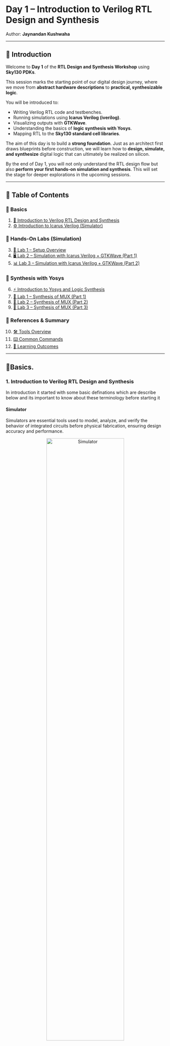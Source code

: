 # Day 1 – Introduction to Verilog RTL Design and Synthesis  

Author: **Jaynandan Kushwaha**  

---

## 📌 Introduction  

Welcome to **Day 1** of the **RTL Design and Synthesis Workshop** using **Sky130 PDKs**.  

This session marks the starting point of our digital design journey, where we move from **abstract hardware descriptions** to **practical, synthesizable logic**.  

You will be introduced to:  
- Writing Verilog RTL code and testbenches.  
- Running simulations using **Icarus Verilog (iverilog)**.  
- Visualizing outputs with **GTKWave**.  
- Understanding the basics of **logic synthesis with Yosys**.  
- Mapping RTL to the **Sky130 standard cell libraries**.  

The aim of this day is to build a **strong foundation**. Just as an architect first draws blueprints before construction, we will learn how to **design, simulate, and synthesize** digital logic that can ultimately be realized on silicon.  

By the end of Day 1, you will not only understand the RTL design flow but also **perform your first hands-on simulation and synthesis**. This will set the stage for deeper explorations in the upcoming sessions.  

---
## 📂 Table of Contents  

### 🔹 Basics  
1. [📖 Introduction to Verilog RTL Design and Synthesis](#1-Introduction-to-Verilog-RTl-Design-and-Synthesis)  
2. [⚙️ Introduction to Icarus Verilog (Simulator)](#2-introduction-to-icarus-verilog-simulator)  

### 🔹 Hands-On Labs (Simulation)  
3. [🧪 Lab 1 – Setup Overview](#3-labs-using-icarus-verilog-and-gtkwave)  
4. [🖥️ Lab 2 – Simulation with Icarus Verilog + GTKWave (Part 1)](#3-labs-using-icarus-verilog-and-gtkwave)  
5. [📊 Lab 3 – Simulation with Icarus Verilog + GTKWave (Part 2)](#3-labs-using-icarus-verilog-and-gtkwave)  

### 🔹 Synthesis with Yosys  
6. [⚡ Introduction to Yosys and Logic Synthesis](#4-introduction-to-yosys-and-logic-synthesis)  
7. [🔬 Lab 1 – Synthesis of MUX (Part 1)](#5-labs-using-yosys-and-sky130-pdks)  
8. [🔬 Lab 2 – Synthesis of MUX (Part 2)](#5-labs-using-yosys-and-sky130-pdks)  
9. [🔬 Lab 3 – Synthesis of MUX (Part 3)](#5-labs-using-yosys-and-sky130-pdks)  

### 🔹 References & Summary  
10. [🛠️ Tools Overview](#6-tools-overview)  
11. [⌨️ Common Commands](#7-common-commands)  
12. [🎯 Learning Outcomes](#8-learning-outcomes)  
---
## 🔹Basics. 
 
### 1. Introduction to Verilog RTL Design and Synthesis
In introduction it started with some basic definations which are describe below and its important to know about these terminology before starting it 
#### Simulator
Simulators are essential tools used to model, analyze, and verify the behavior of integrated circuits before physical fabrication, ensuring design accuracy and performance.
<div align="center">
  <img src="Images/Simulator1.png" alt="Simulator" width="70%">
</div>

#### How Simulator Works:

##### 1. Parsing & Compilation
- Reads your code (Verilog/VHDL) and checks syntax.
- Converts design into an internal model.

##### 2. Elaboration
- Resolves module hierarchy and signal connections.
- Sets initial values for all signals.

##### 3. Simulation (Event-Driven)
- Signals are updated only when inputs change.
- Changes propagate through the circuit based on logic and delays.

##### 4. Output & Waveforms
- Records signal values over time.
- Shows results via text or waveform viewer.
<div align="center">
  <img src="Images/Simulator_Working.png" alt="Simulator_Working" width="70%">
</div>
---

#### . Testbench and Its Working

#### What is a Testbench?
- A **testbench** is a simulation environment used to **verify and validate** a design (DUT – Design Under Test).
- It is **not synthesized into hardware**; it only exists for testing in simulation.
- Acts like a **virtual lab**, applying inputs and checking outputs of the design.
<div align="center">
  <img src="Images/Testbench.png" alt="Testbench" width="70%">
</div>
---

#### How a Testbench Works
1. **Instantiate DUT**  
   - The testbench creates an instance of the design module to be tested.

2. **Generate Stimulus (Inputs)**  
   - Provides different input patterns (clock, reset, test signals) to the DUT.

3. **Monitor Outputs**  
   - Captures and observes the DUT outputs for correctness.

4. **Check/Verify Results**  
   - Compares DUT output with the expected output (using assertions or manual checks).

5. **Display Results**  
   - Uses `$display`, `$monitor`, or waveform viewers to show simulation behavior.

## Key Points
- A testbench usually includes **clock generation, reset logic, input stimulus, and output checking**.
- It helps detect errors **early in simulation** before going to hardware.
<div align="center">
  <img src="Images/testbench_Working.png" alt="testbench_Working" width="70%">
</div>
---

#### .Design
I put lecture screenshot for defining Design 
<div align="center">
  <img src="Images/Design.png" alt="Design" width="70%">
</div

----

#### . Iverilog Based simulation Flow
In Iverilog Based simulation flow we provide verilog file and testbench file as a input to a iverilog and it dumped file in vcd and that file we can analyse in gtkwave
<div align="center">
  <img src="Images/Simulation_Flow.png" alt="Design" width="70%">
</div 
---

## Lab Setup 

### Lab1 
Make seprate folder for saving our whole lab work in one folder 
```shell
mkdir VSD/VLSI
```

####  Step 1: Clone the Workshop Repository

```shell
git clone https://github.com/kunalg123/sky130RTLDesignAndSynthesisWorkshop.git
cd sky130RTLDesignAndSynthesisWorkshop/verilog_files
```
####  Step 2: Install Required Tools

install these tool if you didnt install in day 0 work 
if you then ignore this part
```shell
sudo apt install iverilog
sudo apt install gtkwave
```
----

### Lab2 

In lab2 we learn how to operate and what are the command to run iverilog and gtk wave tool with on example 
Here are steps:
we taken exapmle of good_mux verilog file 
1.Compile the design and testbench:
```shell
iverilog good_mux.v tb_good_mux.v
```
2.Run the simulation:

```shell
./a.out
```
3.View the waveform:

```shell
gtkwave tb_good_mux.vcd
```
<div align="center">
  <img src="Images/Good_mux.png" alt="Good_mux" width="70%">
</di
<div align="center">
  <img src="Images/good_mu-GTKwave View.png" alt="GTKWave" width="70%">
</div>
---

 4. Verilog Code Analysis

**The code for the multiplexer (`good_mux.v`):**

```verilog
module good_mux (input i0, input i1, input sel, output reg y);
always @ (*)
begin
    if(sel)
        y <= i1;
    else 
        y <= i0;
end
endmodule
```

####  **How It Works**

- **Inputs:** `i0`, `i1` (data), `sel` (select line)
- **Output:** `y` (registered output)
- **Logic:** If `sel` is 1, `y` gets `i1`; if `sel` is 0, `y` gets `i0`.

---

## . Introduction to Yosys & Gate Libraries

### What is Yosys?
**Yosys** is an open-source tool used for **logic synthesis** of digital circuits.  
It translates Verilog designs into a **gate-level netlist**, which acts like a blueprint of the actual hardware implementation.

#### Key Capabilities of Yosys
- **Logic Synthesis:** Turns HDL code into interconnected logic gates.  
- **Design Optimization:** Refines circuits for better speed, area, or power.  
- **Technology Mapping:** Maps generic logic onto specific hardware library cells.  
- **Formal Verification:** Ensures design correctness through checks.  
- **Flexible Extensions:** Can be integrated into custom flows and EDA tools.  

---

### Why Do Libraries Have Multiple Gate Variants?
Standard cell libraries (`.lib` files) don’t just provide one type of gate—they usually offer **several versions of the same gate** (AND, OR, NOT, etc.) with different characteristics.  

Some factors that distinguish these gate variants include:
- **Speed:** High-performance gates for time-critical paths.  
- **Power Consumption:** Low-power options to save energy.  
- **Area:** Compact cells to minimize chip size.  
- **Drive Strength:** Stronger cells to handle larger loads.  
- **Noise & Integrity:** Special cells to maintain signal quality.  
- **Mapping Flexibility:** Gives synthesis tools options to balance trade-offs.  

---

👉 In short, Yosys performs the **conversion and optimization**, while the gate libraries provide the **building blocks in different “flavors”** to match design needs.

---
### Here are some Golden Key Point About this topic well explained and by Teacher here i am attaching for my revision purpose in future i can refresh my concept

<div align="center">
  <img src="Images/Lecture1.png" alt="Lecture1.png" width="70%">
</div>
<div align="center">
  <img src="Images/Lecture2.png" alt="Lecture2.png" width="70%">
</div>
<div align="center">
  <img src="Images/Lecture3.png" alt="Lecture3.png" width="70%">
</div>
<div align="center">
  <img src="Images/Lecture4.png" alt="Lecture4.png" width="70%">
</div>
<div align="center">
  <img src="Images/Lecture5.png" alt="Lecture5.png" width="70%">
</div>
<div align="center">
  <img src="Images/Lecture6.png" alt="Lecture6.png" width="70%">
</div>
<div align="center">
  <img src="Images/Lecture7.png" alt="Lecture7.png" width="70%">
</div>
<div align="center">
  <img src="Images/Lecture8.png" alt="Lecture8.png" width="70%">
</div>
<div align="center">
  <img src="Images/Lecture9.png" alt="Lecture9.png" width="70%">
</div>



## . Synthesis Lab with Yosys

Let’s synthesize the `good_mux` design using Yosys!

###  Step-by-Step Yosys Flow


1. **Start Yosys**
   inside your  this adress where we clone our sky130 lab package /home/jaynadan/vsd/VLSI/sky130RTLDesignAndSynthesisWorkshop/verilog_files
   start yosis 
    ```shell
    yosys
    ```

3. **Read the liberty library**
    ```shell
    read_liberty -lib ..lib/sky130/file/sky130_fd_sc_hd__tt_025C_1v80.lib
    ```
    Note:- everyone can have in different folder so check according to that where .lib file existing 

4. **Read the Verilog code**
    ```shell
    read_verilog /home/vsd/VLSI/sky130RTLDesignAndSynthesisWorkshop/verilog_files/good_mux.v
    ```

5. **Synthesize the design**
    ```shell
    synth -top good_mux
    ```

6. **Technology mapping**
    ```shell
    abc -liberty ..lib/sky130/file/sky130_fd_sc_hd__tt_025C_1v80.lib
    ```

7. **Visualize the gate-level netlist**
    ```shell
    show
    ```

<div align="center">
  <img src="Images/Good-mux-synthesis.png" alt="Good-mux-synthesis.png" width="70%">
</div>

---
## 7. Summary

- We explored how **simulators** work and why they are essential in testing digital designs.  
- We understood the role of a **testbench** and how it drives and verifies a design in simulation.  
- We performed our **first Verilog simulation** using `iverilog` and observed outputs through waveforms.  
- We broke down the working of a **Good_Mux** and analyzed its Verilog code.  
- We got introduced to **Yosys**, learning how it performs synthesis and how different **gate library flavors** help balance speed, power, and area.
---

#### Thats all what we learned in day 1 

I attended every lecture in time but due to health issues i wasnt able to write github notes on that day itself but i was consistent everyday and did my all task everyday 

---

## A Note of Gratitude 🙏

This journey has been more than just learning Verilog or tools—it’s been about clarity, confidence, and inspiration.  
I’m not worried about rankings like top 50 or top 20, because the knowledge we are receiving here is already a **golden reward** for students like us.  

To our teacher: thank you for simplifying what once felt impossible, and for sharing wisdom with such patience.  
You are truly a **gem for learners**, and words will never be enough to capture our gratitude.  
Once again, thank you, sir! 🌟

